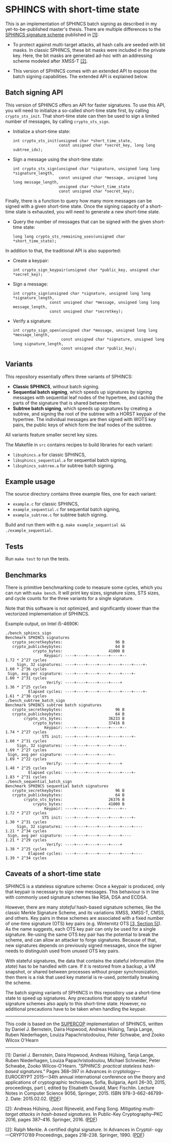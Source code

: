 # SPHINCS with short-time state

This is an implementation of SPHINCS batch signing as described in my
yet-to-be-published master's thesis.
There are multiple differences to
the [SPHINCS signature scheme](https://sphincs.cr.yp.to/index.html) published in [[1]](#1):

 - To protect against multi-target attacks, all hash calls are seeded with bit
   masks. In classic SPHINCS, these bit masks were included in the private key.
   Here, the bit masks are generated ad-hoc with an addressing scheme modeled
   after XMSS-T [[2]](#2).

 - This version of SPHINCS comes with an extended API to expose the batch
   signing capabilities. The extended API is explained below.

## Batch signing API

This version of SPHINCS offers an API for faster signatures. To use this API,
you will need to initialize a so-called short-time state first, by calling
`crypto_sts_init`. That short-time state can then be used to sign a limited
number of messages, by calling `crypto_sts_sign`.

 - Initialize a short-time state:
   ```
   int crypto_sts_init(unsigned char *short_time_state,
                       const unsigned char *secret_key, long long subtree_idx);
   ```

 - Sign a message using the short-time state:
   ```
   int crypto_sts_sign(unsigned char *signature, unsigned long long *signature_length,
                       const unsigned char *message, unsigned long long message_length,
                       unsigned char *short_time_state
                       const unsigned char *secret_key);
   ```

Finally, there is a function to query how many more messages can be signed with
a given short-time state. Once the signing capacity of a short-time state is
exhausted, you will need to generate a new short-time state.

 - Query the number of messages that can be signed with the given short-time state:
   ```
   long long crypto_sts_remaining_uses(unsigned char *short_time_state);
   ```


In addition to that, the traditional API is also supported:

 - Create a keypair:
   ```
   int crypto_sign_keypair(unsigned char *public_key, unsigned char *secret_key);
   ```

 - Sign a message:
   ```
   int crypto_sign(unsigned char *signature, unsigned long long *signature_length,
                   const unsigned char *message, unsigned long long message_length,
                   const unsigned char *secretkey);
   ```

 - Verify a signature:
   ```
   int crypto_sign_open(unsigned char *message, unsigned long long *message_length,
                        const unsigned char *signature, unsigned long long signature_length,
                        const unsigned char *public_key);
   ```

## Variants

This repository essentially offers three variants of SPHINCS:

 - **Classic SPHINCS**, without batch signing.
 - **Sequential batch signing**, which speeds up signatures by signing messages
   with sequential leaf nodes of the hypertree, and caching the parts of the
   signature that is shared between them.
 - **Subtree batch signing**, which speeds up signatures by creating a subtree,
   and signing the root of the subtree with a HORST keypair of the hypertree.
   The individual messages are then signed with WOTS key pairs, the public keys
   of which form the leaf nodes of the subtree.

All variants feature smaller secret key sizes.

The Makefile in `src` contains recipes to build libraries for each variant:

 - `libsphincs.a` for classic SPHINCS,
 - `libsphincs_sequential.a` for sequential batch signing,
 - `libsphincs_subtree.a` for subtree batch signing.

## Example usage

The source directory contains three example files, one for each variant:

 - `example.c` for classic SPHINCS,
 - `example_sequential.c` for sequential batch signing,
 - `example_subtree.c` for subtree batch signing.

Build and run them with e.g. `make example_sequential && ./example_sequential`.

## Tests

Run `make test` to run the tests.

## Benchmarks

There is primitive benchmarking code to measure some cycles, which you can run
with `make bench`. It will print key sizes, signature sizes, STS sizes, and
cycle counts for the three variants for a single signature.

Note that this software is not optimized, and significantly slower than the
vectorized implementation of SPHINCS.

Example output, on Intel i5-4690K:

```
./bench_sphincs_sign
Benchmark SPHINCS signatures
   crypto_secretkeybytes:                       96 B
   crypto_publickeybytes:                       64 B
            crypto_bytes:                    41000 B
                 Keypair: ----+----+----+----+----+--              1.72 * 2^27 cycles
     Sign, 32 signatures: ----+----+----+----+----+----+----+-     1.60 * 2^36 cycles
 Sign, avg per signature: ----+----+----+----+----+----+-          1.60 * 2^31 cycles
                  Verify: ----+----+----+----+----+                1.36 * 2^25 cycles
          Elapsed cycles: ----+----+----+----+----+----+----+-     1.61 * 2^36 cycles
./bench_subtree_batch_sign
Benchmark SPHINCS subtree batch signatures
   crypto_secretkeybytes:                       96 B
   crypto_publickeybytes:                       64 B
        crypto_sts_bytes:                    36233 B
            crypto_bytes:                    37416 B
                 Keypair: ----+----+----+----+----+--              1.74 * 2^27 cycles
                STS init: ----+----+----+----+----+----+-          1.60 * 2^31 cycles
     Sign, 32 signatures: ----+----+----+----+----+--              1.69 * 2^27 cycles
 Sign, avg per signature: ----+----+----+----+--                   1.69 * 2^22 cycles
                  Verify: ----+----+----+----+----+                1.48 * 2^25 cycles
          Elapsed cycles: ----+----+----+----+----+----+-          1.83 * 2^31 cycles
./bench_sequential_batch_sign
Benchmark SPHINCS sequential batch signatures
   crypto_secretkeybytes:                       96 B
   crypto_publickeybytes:                       64 B
        crypto_sts_bytes:                    26376 B
            crypto_bytes:                    41000 B
                 Keypair: ----+----+----+----+----+--              1.72 * 2^27 cycles
                STS init: ----+----+----+----+----+----+-          1.30 * 2^31 cycles
     Sign, 32 signatures: ----+----+----+----+----+----+----       1.21 * 2^34 cycles
 Sign, avg per signature: ----+----+----+----+----+----            1.21 * 2^29 cycles
                  Verify: ----+----+----+----+----+                1.38 * 2^25 cycles
          Elapsed cycles: ----+----+----+----+----+----+----       1.39 * 2^34 cycles
```

## Caveats of a short-time state

SPHINCS is a stateless signature scheme: Once a keypair is produced,
only that keypair is necessary to sign new messages. This behaviour is in line
with commonly used signature schemes like RSA, DSA and ECDSA.

However, there are many *stateful* hash-based signature schemes, like the
classic Merkle Signature Scheme, and its variations XMSS, XMSS-T, CMSS, and
others. Key pairs in these schemes are associated with a fixed number of
one-time signature (OTS) key pairs (e.g. Winternitz OTS [[3, Section 5]](#3)).
As the name suggests, each OTS key pair can only be used for a single
signature. Re-using the same OTS key pair has the potential to break the
scheme, and can allow an attacker to forge signatures. Because of that, new
signatures depends on previously signed messages, since the signer needs to
distinguish used from unused OTS key pairs.

With stateful signatures, the data that contains the stateful information (the
_state_) has to be handled with care. If it is restored from a backup, a VM
snapshot, or shared between processes without proper synchronization, then
there is a risk that used key material is re-used, potentially breaking the
scheme.

The batch signing variants of SPHINCS in this repository use a short-time state
to speed up signatures. Any precautions that apply to stateful signature
schemes also apply to this short-time state. However, no additional precautions
have to be taken when handling the keypair.


---

This code is based on the [SUPERCOP](https://bench.cr.yp.to/supercop.html)
implementation of SPHINCS, written by
Daniel J. Bernstein,
Daira Hopwood,
Andreas Hülsing,
Tanja Lange,
Ruben Niederhagen,
Louiza Papachristodoulou,
Peter Schwabe, and
Zooko Wilcox O'Hearn

---

<span id="1">[1]</span>: Daniel J. Bernstein, Daira Hopwood, Andreas Hülsing,
Tanja Lange, Ruben Niederhagen, Louiza Papachristodoulou, Michael Schneider,
Peter Schwabe, Zooko Wilcox-O'Hearn. _"SPHINCS: practical stateless hash-based
signatures."_ Pages 368–397 in Advances in cryptology—EUROCRYPT 2015—34th
annual international conference on the theory and applications of cryptographic
techniques, Sofia, Bulgaria, April 26–30, 2015, proceedings, part I, edited by
Elisabeth Oswald, Marc Fischlin. Lecture Notes in Computer Science 9056,
Springer, 2015. ISBN 978-3-662-46799-2. Date: 2015.02.02.
([PDF](https://sphincs.cr.yp.to/sphincs-20141001.pdf))

<span id="2">[2]</span>: Andreas Hülsing, Joost Rijneveld, and Fang Song.
_Mitigating multi-target attacks in hash-based signatures._ In Public-Key
Cryptography–PKC 2016, pages 387–416. Springer, 2016.
([PDF](http://eprint.iacr.org/2015/1256.pdf))

<span id="2">[2]</span>: Ralph Merkle. A certified digital signature. In
Advances in Cryptol- ogy—CRYPTO’89 Proceedings, pages 218–238. Springer, 1990.
([PDF](http://www.merkle.com/papers/Certified1979.pdf))
